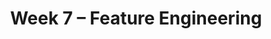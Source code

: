 ---
    title: Week 7 – Feature Engineering
    weekNumber: 7
    days:
      - date: 2021-5-9
        events:
          "**LEC 18**{: .label .label-lecture } [Text as Data](resources/lectures/lec18/lec18.html)":
            "[Ch. 8.1-8.2](https://notes.dsc80.com/content/08/introduction.html)"
                
          "**Lab 6**{: .label .label-lab } **[APIs and Web Scraping (due 5/9)](https://github.com/dsc-courses/dsc80-2022-sp/blob/main/labs/06-http/lab.ipynb)**":
      - date: 2021-5-11
        events:
          "**LEC 19**{: .label .label-lecture } [Text as Data, Continued](resources/lectures/lec19/lec19.html)":
            "[Ch. 8.1-8.2](https://notes.dsc80.com/content/08/introduction.html)"
                
          "**DIS 6**{: .label .label-disc } **Theoretical Foundations (due 5/15)**":
      - date: 2021-5-12
        events:
          "**PROJ 3**{: .label .label-proj } **[Exploratory Data Analysis (due 5/12, no Checkpoint)](../project3)**":
      - date: 2021-5-13
        events:
          "**LEC 20**{: .label .label-lecture } Feature Engineering":
            "[Ch. 9.2](https://notes.dsc80.com/content/09/data-pipelines.html), [10.1](https://notes.dsc80.com/content/10/intro-modeling.html)"
                
---
